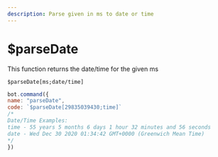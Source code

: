 ```yaml
---
description: Parse given in ms to date or time
---
```


# $parseDate

This function returns the date/time for the given ms

```text
$parseDate[ms;date/time]
```

```javascript
bot.command({
name: "parseDate",
code: `$parseDate[29835039430;time]`
/*
Date/Time Examples:
time - 55 years 5 months 6 days 1 hour 32 minutes and 56 seconds
date - Wed Dec 30 2020 01:34:42 GMT+0000 (Greenwich Mean Time)
*/
})
```

